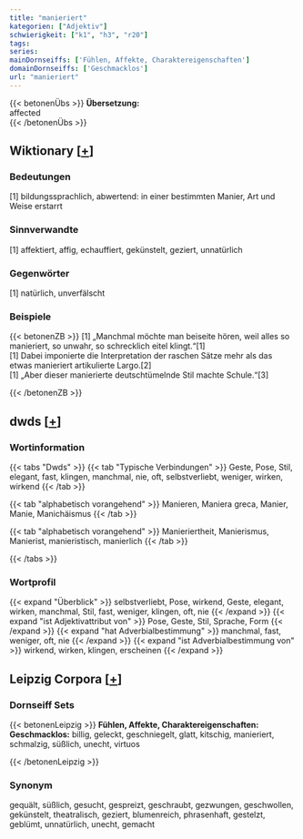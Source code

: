 ```yaml
---
title: "manieriert"
kategorien: ["Adjektiv"]
schwierigkeit: ["k1", "h3", "r20"]
tags:
series:
mainDornseiffs: ['Fühlen, Affekte, Charaktereigenschaften']
domainDornseiffs: ['Geschmacklos']
url: "manieriert"
---
```


{{< betonenÜbs >}}
**Übersetzung:**  
affected  
{{< /betonenÜbs >}}

## Wiktionary [[+](https://de.wiktionary.org/wiki/manieriert)]

### Bedeutungen
[1] bildungssprachlich, abwertend: in einer bestimmten Manier, Art und Weise erstarrt  

### Sinnverwandte
[1] affektiert, affig, echauffiert, gekünstelt, geziert, unnatürlich  

### Gegenwörter
[1] natürlich, unverfälscht  

### Beispiele
{{< betonenZB >}}
[1] „Manchmal möchte man beiseite hören, weil alles so manieriert, so unwahr, so schrecklich eitel klingt.“[1]  
[1] Dabei imponierte die Interpretation der raschen Sätze mehr als das etwas manieriert artikulierte Largo.[2]  
[1] „Aber dieser manierierte deutschtümelnde Stil machte Schule.“[3]  

{{< /betonenZB >}}


## dwds [[+](https://www.dwds.de/wb/manieriert)]

### Wortinformation
{{< tabs "Dwds" >}}
{{< tab "Typische Verbindungen" >}}
Geste, Pose, Stil, elegant, fast, klingen, manchmal, nie, oft, selbstverliebt, weniger, wirken, wirkend
{{< /tab >}}

{{< tab "alphabetisch vorangehend" >}}
Manieren, Maniera greca, Manier, Manie, Manichäismus
{{< /tab >}}

{{< tab "alphabetisch vorangehend" >}}
Manieriertheit, Manierismus, Manierist, manieristisch, manierlich
{{< /tab >}}

{{< /tabs >}}

### Wortprofil
{{< expand "Überblick" >}} selbstverliebt, Pose, wirkend, Geste, elegant, wirken, manchmal, Stil, fast, weniger, klingen, oft, nie {{< /expand >}}
{{< expand "ist Adjektivattribut von" >}} Pose, Geste, Stil, Sprache, Form {{< /expand >}}
{{< expand "hat Adverbialbestimmung" >}} manchmal, fast, weniger, oft, nie {{< /expand >}}
{{< expand "ist Adverbialbestimmung von" >}} wirkend, wirken, klingen, erscheinen {{< /expand >}}

## Leipzig Corpora [[+](https://corpora.uni-leipzig.de/en/res?word=manieriert&corpusId=deu_newscrawl-public_2018)]

### Dornseiff Sets
{{< betonenLeipzig >}}
**Fühlen, Affekte, Charaktereigenschaften:**  
**Geschmacklos:** billig, geleckt, geschniegelt, glatt, kitschig, manieriert, schmalzig, süßlich, unecht, virtuos  

{{< /betonenLeipzig >}}

### Synonym
gequält, süßlich, gesucht, gespreizt, geschraubt, gezwungen, geschwollen, gekünstelt, theatralisch, geziert, blumenreich, phrasenhaft, gestelzt, geblümt, unnatürlich, unecht, gemacht

